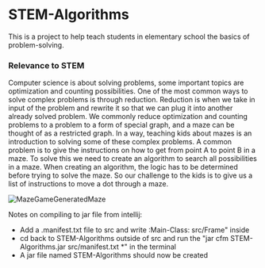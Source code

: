 # STEM-Algorithms
This is a project to help teach students in elementary school the basics of problem-solving.

### Relevance to STEM
Computer science is about solving problems, some important topics are optimization and counting possibilities. 
One of the most common ways to solve complex problems is through reduction.
Reduction is when we take in input of the problem and rewrite it so that we can plug it into another already solved problem. 
We commonly reduce optimization and counting problems to a problem to a form of special graph, and a maze can be thought of as a restricted graph. 
In a way, teaching kids about mazes is an introduction to solving some of these complex problems.
A common problem is to give the instructions on how to get from point A to point B in a maze. 
To solve this we need to create an algorithm to search all possibilities in a maze. 
When creating an algorithm, the logic has to be determined before trying to solve the maze. 
So our challenge to the kids is to give us a list of instructions to move a dot through a maze.

![MazeGameGeneratedMaze](https://github.com/CSE-Club-ISU/STEM-Algorithms/assets/7538725/63603424-692a-47e2-8e14-00931d78551a)

Notes on compiling to jar file from intellij:
* Add a .manifest.txt file to src and write :Main-Class: src/Frame" inside
* cd back to STEM-Algorithms outside of src and run the "jar cfm STEM-Algorithms.jar src/manifest.txt *" in the terminal
* A jar file named STEM-Algorithms should now be created